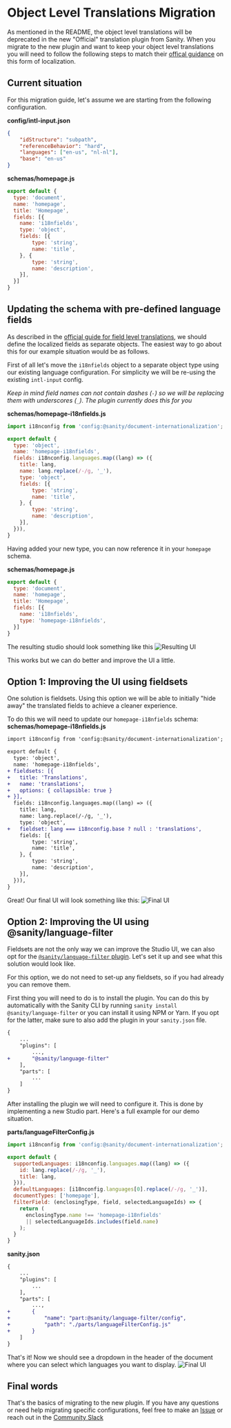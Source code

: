 # Object Level Translations Migration
As mentioned in the README, the object level translations will be deprecated in the new "Official" translation plugin from Sanity. When you migrate to the new plugin and want to keep your object level translations you will need to follow the following steps to match their [offical guidance](https://www.sanity.io/docs/localization#cd568b11a09c) on this form of localization.

## Current situation
For this migration guide, let's assume we are starting from the following configuration.

**config/intl-input.json**
```json
{
    "idStructure": "subpath",
    "referenceBehavior": "hard",
    "languages": ["en-us", "nl-nl"],
    "base": "en-us"
}
```

**schemas/homepage.js**
```js
export default {
  type: 'document',
  name: 'homepage',
  title: 'Homepage',
  fields: [{
    name: 'i18nfields',
    type: 'object',
    fields: [{
        type: 'string',
        name: 'title',
    }, {
        type: 'string',
        name: 'description',
    }],
  }]
}
```


## Updating the schema with pre-defined language fields
As described in the [official guide for field level translations](https://www.sanity.io/docs/localization#cd568b11a09c), we should define the localized fields as separate objects. The easiest way to go about this for our example situation would be as follows.

First of all let's move the `i18nfields` object to a separate object type using our existing language configuration. For simplicity we will be re-using the existing `intl-input` config.  

*Keep in mind field names can not contain dashes (`-`) so we will be replacing them with underscores (`_`). The plugin currently does this for you*

**schemas/homepage-i18nfields.js**
```js
import i18nconfig from 'config:@sanity/document-internationalization';

export default {
  type: 'object',
  name: 'homepage-i18nfields',
  fields: i18nconfig.languages.map((lang) => ({
    title: lang,
    name: lang.replace(/-/g, '_'),
    type: 'object',
    fields: [{
        type: 'string',
        name: 'title',
    }, {
        type: 'string',
        name: 'description',
    }],
  })),
}
```

Having added your new type, you can now reference it in your `homepage` schema.

**schemas/homepage.js**
```js
export default {
  type: 'document',
  name: 'homepage',
  title: 'Homepage',
  fields: [{
    name: 'i18nfields',
    type: 'homepage-i18nfields',
  }]
}
```

The resulting studio should look something like this
![Resulting UI](img/object-level-migration-1.jpg)

This works but we can do better and improve the UI a little.

## Option 1: Improving the UI using fieldsets
One solution is fieldsets. Using this option we will be able to initially "hide away" the translated fields to achieve a cleaner experience.

To do this we will need to update our `homepage-i18nfields` schema:
**schemas/homepage-i18nfields.js**
```diff
import i18nconfig from 'config:@sanity/document-internationalization';

export default {
  type: 'object',
  name: 'homepage-i18nfields',
+ fieldsets: [{
+   title: 'Translations',
+   name: 'translations',
+   options: { collapsible: true }
+ }],
  fields: i18nconfig.languages.map((lang) => ({
    title: lang,
    name: lang.replace(/-/g, '_'),
    type: 'object',
+   fieldset: lang === i18nconfig.base ? null : 'translations',
    fields: [{
        type: 'string',
        name: 'title',
    }, {
        type: 'string',
        name: 'description',
    }],
  })),
}
```

Great! Our final UI will look something like this:
![Final UI](img/object-level-migration-2.gif)

## Option 2: Improving the UI using @sanity/language-filter
Fieldsets are not the only way we can improve the Studio UI, we can also opt for the [`@sanity/language-filter` plugin](https://www.npmjs.com/package/@sanity/language-filter). Let's set it up and see what this solution would look like.

For this option, we do not need to set-up any fieldsets, so if you had already you can remove them.

First thing you will need to do is to install the plugin. You can do this by automatically with the Sanity CLI by running `sanity install @sanity/language-filter` or you can install it using NPM or Yarn. If you opt for the latter, make sure to also add the plugin in your `sanity.json` file.

```diff
{
    ...
    "plugins": [
        ...,
+       "@sanity/language-filter"
    ],
    "parts": [
        ...
    ]
}
```

After installing the plugin we will need to configure it. This is done by implementing a new Studio part. Here's a full example for our demo situation.

**parts/languageFilterConfig.js**
```js
import i18nconfig from 'config:@sanity/document-internationalization';

export default {
  supportedLanguages: i18nconfig.languages.map((lang) => ({
    id: lang.replace(/-/g, '_'),
    title: lang,
  })),
  defaultLanguages: [i18nconfig.languages[0].replace(/-/g, '_')],
  documentTypes: ['homepage'],
  filterField: (enclosingType, field, selectedLanguageIds) => {
    return (
      enclosingType.name !== 'homepage-i18nfields'
      || selectedLanguageIds.includes(field.name)
    );
  }
}
```

**sanity.json**
```diff
{
    ...
    "plugins": [
        ...
    ],
    "parts": [
        ...,
+       {
+           "name": "part:@sanity/language-filter/config",
+           "path": "./parts/languageFilterConfig.js"
+       }
    ]
}
```

That's it! Now we should see a dropdown in the header of the document where you can select which languages you want to display.
![Final UI](img/object-level-migration-3.gif)

## Final words
That's the basics of migrating to the new plugin. If you have any questions or need help migrating specific configurations, feel free to make an [Issue](https://github.com/LiamMartens/sanity-plugin-intl-input/issues/new) or reach out in the [Community Slack](https://slack.sanity.io)